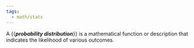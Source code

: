 ```yaml
---
tags:
  - math/stats
---
```

A {{***probability distribution***}} is a mathematical function or description that indicates the likelihood of various outcomes.